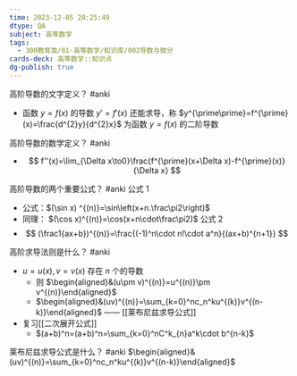 ```yaml
---
time: 2023-12-05 20:25:49
dtype: QA
subject: 高等数学
tags:
  - 300教育类/01-高等数学/知识库/002导数与微分
cards-deck: 高等数学::知识点
dg-publish: true
---
```


高阶导数的文字定义？ #anki 
- 函数 $y=f(x)$ 的导数 $y'=f'(x)$ 还能求导，称 $y^{\prime\prime}=f^{\prime}(x)=\frac{d^{2}y}{d^{2}x}$ 为函数 $y=f(x)$ 的二阶导数

高阶导数的数学定义？ #anki 
- $$
f''(x)=\lim_{\Delta x\to0}\frac{f^{\prime}(x+\Delta x)-f^{\prime}(x)}{\Delta x}
$$

高阶导数的两个重要公式？ #anki 
公式 1
- 公式：$(\sin x) ^{(n)}=\sin\left(x+n.\frac\pi2\right)$
- 同理： $(\cos x)^{(n)}=\cos(x+n\cdot\frac\pi2)$
公式 2
- $$
(\frac1{ax+b})^{(n)}=\frac{(-1)^n\cdot n!\cdot a^n}{(ax+b)^{n+1}}
$$

高阶求导法则是什么？ #anki 
- $u=u(x),v=v(x)$ 存在 $n$ 个的导数
	- 则 $\begin{aligned}&(u\pm v)^{(n)}=u^{(n)}\pm v^{(n)}\end{aligned}$
	- $\begin{aligned}&(uv)^{(n)}=\sum_{k=0}^nc_n^ku^{(k)}v^{(n-k)}\end{aligned}$ —— [[莱布尼兹求导公式]]
- 复习[[二次展开公式]]
	- $(a+b)^n=(a+b)^n=\sum_{k=0}^nC^k_{n}a^k\cdot b^{n-k}$

莱布尼兹求导公式是什么？ #anki 
$\begin{aligned}&(uv)^{(n)}=\sum_{k=0}^nc_n^ku^{(k)}v^{(n-k)}\end{aligned}$
